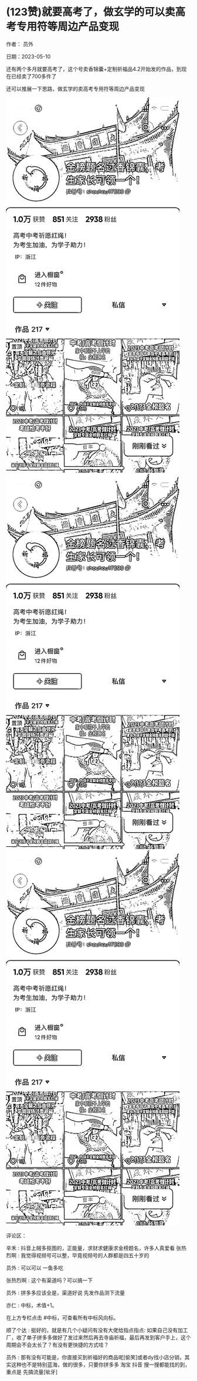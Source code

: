 
# (123赞)就要高考了，做玄学的可以卖高考专用符等周边产品变现

作者：  员外

日期：2023-05-10

还有两个多月就要高考了，这个号卖香锦囊+定制祈福品4.2开始发的作品，到现在已经卖了700多件了

还可以推展一下思路，做玄学的卖高考专用符等周边产品变现

![](img/gaokao-xiangguan_0491.png)![](img/gaokao-xiangguan_0496.png)![](img/gaokao-xiangguan_0501.png)

评论区：

辛禾 : 抖音上贼多抠图的，正能量，求财求健康求金榜题名，许多人真爱看  张热烈啊 : 我觉得视频号可以整，毕竟视频号的人群都是四五十岁的

员外 : 可以可以  一鱼多吃

张热烈啊 : 这个有渠道吗？可以搞一下

员外 : 拼多多应该全是，渠道好说  先发作品测下流量

亦仁 : 中标，术值+1。

在上方专栏点击 #中标，可查看所有中标风向标。

顺了个达 : 挺好的，就是有几个小疑问有没有大佬给指点指点: 如果自己没有加工厂，收了单子拼多多做好了发过来然后再去寺庙祈福，最后再发到客户手上，这个周期会不会太长了？有没有更快捷的方式哇？

员外 : 那有没有可能是，你直接买到祈福好的商品呢[偷笑]或者dy找小店分销，其实这种也不是特别蓝海，做的很多，只要你拼多多  淘宝  抖音  搜一搜都能找的到，重点是  先搞流量[呲牙]
